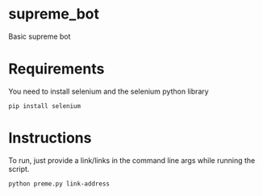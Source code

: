 # supreme_bot
Basic supreme bot

# Requirements
You need to install selenium and the selenium python library

```
pip install selenium
```

# Instructions

To run, just provide a link/links in the command line args while running the
script.

```
python preme.py link-address
```
